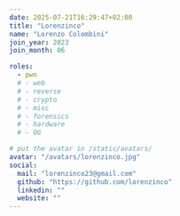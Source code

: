 ```yaml
---
date: 2025-07-21T16:29:47+02:00
title: "Lorenzinco"
name: "Lorenzo Colombini"
join_year: 2023
join_month: 06

roles:
  - pwn
  # - web
  # - reverse
  # - crypto
  # - misc
  # - forensics
  # - hardware
  # - OG

# put the avatar in /static/avatars/
avatar: "/avatars/lorenzinco.jpg"
social:
  mail: "lorenzinco23@gmail.com"
  github: "https://github.com/lorenzinco"
  linkedin: ""
  website: ""
---
```

